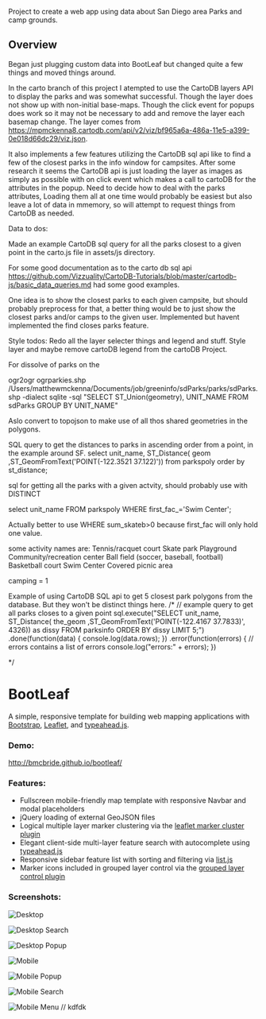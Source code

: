 Project to create a web app using data about San Diego area Parks and camp grounds.

## Overview

Began just plugging custom data into BootLeaf but changed quite a few things and moved things around.  

In the carto branch of this project I atempted to use the CartoDB layers API to display the parks and was somewhat successful. Though the layer does not show up with non-initial base-maps. Though the click event for popups does work so it may not be necessary to add and remove the layer each basemap change. The layer comes from https://mpmckenna8.cartodb.com/api/v2/viz/bf965a6a-486a-11e5-a399-0e018d66dc29/viz.json.

It also implements a few features utilizing the CartoDB sql api like to find a few of the closest parks in the info window for campsites. After some research it seems the CartoDB api is just loading the layer as images as simply as possible with on click event which makes a call to cartoDB for the attributes in the popup.  Need to decide how to deal with the parks attributes, Loading them all at one time would probably be easiest but also leave a lot of data in mmemory, so will attempt to request things from CartoDB as needed.



Data to dos:

  Made an example CartoDB sql query for all the parks closest to a given point in the carto.js file in assets/js directory.

  For some good documentation as to the carto db sql api https://github.com/Vizzuality/CartoDB-Tutorials/blob/master/cartodb-js/basic_data_queries.md had some good examples.

One idea is to show the closest parks to each given campsite, but should probably preprocess for that, a better thing would be to just show the closest parks and/or camps to the given user. Implemented but havent implemented the find closes parks feature.


Style todos:
  Redo all the layer selecter things and legend and stuff. Style layer and maybe remove cartoDB legend from the cartoDB Project.

For dissolve of parks on the

ogr2ogr ogrparkies.shp /Users/matthewmckenna/Documents/job/greeninfo/sdParks/parks/sdParks.shp -dialect sqlite -sql "SELECT ST_Union(geometry), UNIT_NAME FROM sdParks GROUP BY UNIT_NAME"

Aslo convert to topojson to make use of all thos shared geometries in the polygons.

SQL query to get the distances to parks in ascending order from a point, in the example around SF.
    select unit_name, ST_Distance( geom ,ST_GeomFromText('POINT(-122.3521 37.122)')) from parkspoly order by st_distance;


sql for getting all the parks with a given actvity, should probably use with DISTINCT

  select unit_name FROM parkspoly WHERE first_fac_='Swim Center';

  Actually better to use WHERE sum_skateb>0 because first_fac will only hold one value.

some activity names are:
  Tennis/racquet court
  Skate park
  Playground
  Community/recreation center
  Ball field (soccer, baseball, football)
  Basketball court
  Swim Center
  Covered picnic area

  camping = 1





Example of using CartoDB SQL api to get 5 closest park polygons from the database. But they won't be distinct things here.
/*
// example query to get all parks closes to a given point
sql.execute("SELECT unit_name, ST_Distance( the_geom ,ST_GeomFromText('POINT(-122.4167 37.7833)', 4326)) as dissy FROM parksinfo ORDER BY dissy LIMIT 5;")
  .done(function(data) {
      console.log(data.rows);
        })
  .error(function(errors) {
        // errors contains a list of errors
          console.log("errors:" + errors);
      })

*/



BootLeaf
========

A simple, responsive template for building web mapping applications with [Bootstrap](http://getbootstrap.com/), [Leaflet](http://leafletjs.com/), and [typeahead.js](http://twitter.github.io/typeahead.js/).

### Demo:
http://bmcbride.github.io/bootleaf/

### Features:
* Fullscreen mobile-friendly map template with responsive Navbar and modal placeholders
* jQuery loading of external GeoJSON files
* Logical multiple layer marker clustering via the [leaflet marker cluster plugin](https://github.com/Leaflet/Leaflet.markercluster)
* Elegant client-side multi-layer feature search with autocomplete using [typeahead.js](http://twitter.github.io/typeahead.js/)
* Responsive sidebar feature list with sorting and filtering via [list.js](http://listjs.com/)
* Marker icons included in grouped layer control via the [grouped layer control plugin](https://github.com/ismyrnow/Leaflet.groupedlayercontrol)

### Screenshots:

![Desktop](http://bmcbride.github.io/bootleaf/screenshots/bootleaf-desktop1.png)

![Desktop Search](http://bmcbride.github.io/bootleaf/screenshots/bootleaf-desktop2.png)

![Desktop Popup](http://bmcbride.github.io/bootleaf/screenshots/bootleaf-desktop3.png)

![Mobile](http://bmcbride.github.io/bootleaf/screenshots/bootleaf-mobile1.png)

![Mobile Popup](http://bmcbride.github.io/bootleaf/screenshots/bootleaf-mobile2.png)

![Mobile Search](http://bmcbride.github.io/bootleaf/screenshots/bootleaf-mobile3.png)

![Mobile Menu](http://bmcbride.github.io/bootleaf/screenshots/bootleaf-mobile4.png)
// kdfdk
